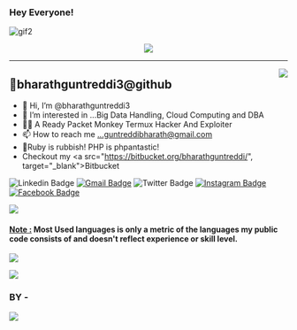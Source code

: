 ### Hey Everyone! 
![gif2](https://user-images.githubusercontent.com/95229816/153762766-e6f43977-1f1b-4281-b2ac-c3d7f465f21d.gif)


<!-- I'm [Bharath Guntreddi GB!](https://github.com/bharathguntreddi3?tab=repositories) -->

<p align = "center"><img src = "https://user-images.githubusercontent.com/95229816/153761696-b2784cae-5a36-4215-be36-29632ccc9323.png"></p>



_____________________________________________________________________________________________________________________________________________________________



<img align = "right" src="https://user-images.githubusercontent.com/95229816/154296693-bbb9b493-623a-4d2a-b88f-18a62cf3ef61.gif">

<!-- <img align = "right" src="https://user-images.githubusercontent.com/95229816/154297903-943c9264-37a4-4793-b27a-1a4cc9066413.gif" width = "320"> -->


👀bharathguntreddi3@github
------------------------
- 👋 Hi, I’m @bharathguntreddi3
- 👀 I’m interested in ...Big Data Handling, Cloud Computing and DBA
- 🐱‍💻 A Ready Packet Monkey Termux Hacker And Exploiter
- 📫 How to reach me ...guntreddibharath@gmail.com
- 🐘Ruby is rubbish! PHP is phpantastic!
- Checkout my <a src="https://bitbucket.org/bharathguntreddi/", target="_blank">Bitbucket</a>

![Linkedin Badge](https://img.shields.io/badge/LinkedIn-blue?style=flat&logo=linkedin&labelColor=blue&link=https://www.linkedin.com/in/bharath-guntreddi-a2215a227/) [![Gmail Badge](https://img.shields.io/badge/Gmail-red?style=flat-square&logo=Gmail&logoColor=white&link=mailto:guntreddibharath@gmail.com)](mailto:guntreddibharath@gmail.com) ![Twitter Badge](https://img.shields.io/badge/-Twitter-1ca0f1?style=flat&labelColor=1ca0f1&logo=twitter&logoColor=white&link=") [![Instagram Badge](https://img.shields.io/badge/-Instagram-E4405F?style=flat&logo=instagram&logoColor=white&link=https://instagram.com/bharath.guntreddi/)](https://instagram.com/bharath.guntreddi) [![Facebook Badge](https://img.shields.io/badge/-Facebook-1877f2?style=flat&logo=facebook&logoColor=white&link=https://https://www.facebook.com/bharath.guntreddi/)](https://https://www.facebook.com/bharath.guntreddi/)


<img src="https://github-readme-stats.vercel.app/api/top-langs/?username=bharathguntreddi3&langs_count=9&theme=highcontrast&border_radius=30">

<h4><u>Note :</u> Most Used languages is only a metric of the languages my public code consists of and doesn't reflect experience or skill level.</h4>

<a href = "https://github.com/bharathguntreddi3?tab=repositories"><img src="https://github-readme-stats.vercel.app/api?username=bharathguntreddi3&show_icons=True&theme=highcontrast&border_color=blue&locale=en&border_radius=30&bd_color=blue,red&include_all_commits=True"></a>

<img src = "https://github-readme-streak-stats.herokuapp.com/?user=bharathguntreddi3&theme=highcontrast&border_radius=30">

<!-- <img src="https://github-readme-stats.vercel.app/api/wakatime?username=bharathguntreddi3"> -->

<!---
bharathguntreddi3/bharathguntreddi3 is a ✨ special ✨ repository because its `README.md` (this file) appears on your GitHub profile.
You can click the Preview link to take a look at your changes.
--->

### BY - 
   <img src="https://user-images.githubusercontent.com/95229816/155070269-f24efd04-011d-40e6-bce5-43e189374b61.png">
   
   
   
   
   
<!-- <p> <img src="https://komarev.com/ghpvc/?username=bharathguntreddi3&label=Profile%20views&color=e89b17&style=flat" alt="Bharath" /> </p>     <!--profile Views-->
 
